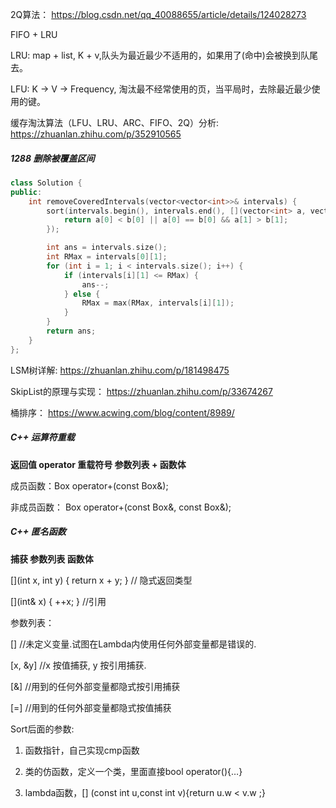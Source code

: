 

2Q算法： https://blog.csdn.net/qq_40088655/article/details/124028273

FIFO + LRU


LRU: map + list, K + v,队头为最近最少不适用的，如果用了(命中)会被换到队尾去。

LFU: K -> V -> Frequency, 淘汰最不经常使用的页，当平局时，去除最近最少使用的键。

缓存淘汰算法（LFU、LRU、ARC、FIFO、2Q）分析: https://zhuanlan.zhihu.com/p/352910565



##### 1288 删除被覆盖区间

```cpp
class Solution {
public:
    int removeCoveredIntervals(vector<vector<int>>& intervals) {
        sort(intervals.begin(), intervals.end(), [](vector<int> a, vector<int> b) {
            return a[0] < b[0] || a[0] == b[0] && a[1] > b[1];
        });

        int ans = intervals.size();
        int RMax = intervals[0][1];
        for (int i = 1; i < intervals.size(); i++) {
            if (intervals[i][1] <= RMax) {
                ans--;
            } else {
                RMax = max(RMax, intervals[i][1]);
            }
        }
        return ans;
    }
};
```

LSM树详解: https://zhuanlan.zhihu.com/p/181498475

SkipList的原理与实现： https://zhuanlan.zhihu.com/p/33674267

桶排序： https://www.acwing.com/blog/content/8989/

##### C++ 运算符重载

**返回值 operator 重载符号  参数列表 + 函数体**

成员函数：Box operator+(const Box&);

非成员函数： Box operator+(const Box&, const Box&);

##### C++ 匿名函数

**捕获 参数列表 函数体**

[](int x, int y) { return x + y; } // 隐式返回类型

[](int& x) { ++x; }   //引用


参数列表：

[]        //未定义变量.试图在Lambda内使用任何外部变量都是错误的.

[x, &y]   //x 按值捕获, y 按引用捕获.

[&]       //用到的任何外部变量都隐式按引用捕获

[=]       //用到的任何外部变量都隐式按值捕获


Sort后面的参数:

1. 函数指针，自己实现cmp函数
 
2. 类的仿函数，定义一个类，里面直接bool operator(){…}

3. lambda函数，[] (const int u,const int v){return u.w < v.w ;}








